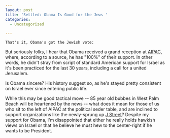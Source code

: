 ```yaml
---
layout: post
title: 'Settled: Obama Is Good for the Jews '
categories:
  - Uncategorized

---
```



    That's it, Obama's got the Jewish vote: 



But seriously folks, I hear that Obama received a grand reception at <a href="http://aipac.org">AIPAC</a>, where, according to a source, he has "100%" of their support.  In other words, he didn't stray from script of standard American support for Israel as it's been practiced for the last 30 years, including a call for a united Jerusalem. 

Is Obama sincere?  His history suggest so, as he's stayed pretty consistent on Israel ever since entering public life.  

While this may be good tactical move -- 85 year old bubbes in West Palm Beach will be heartened by the news -- what does it mean for those of us who sit to the left of AIPAC at the political seder table, and are inclined to support organizations like the newly-sprung up <a href="http://www.jstreet.org/">J Street</a>?  Despite my support for Obama, I'm disappointed that either he really holds hawkish views on Israel or that he believe he must hew to the center-right if he wants to be President.
  
